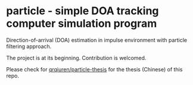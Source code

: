 # particle - simple DOA tracking computer simulation program

Direction-of-arrival (DOA) estimation in impulse environment with particle filtering approach.

The project is at its beginning. Contribution is welcomed.

Please check for [qrqiuren/particle-thesis](https://github.com/qrqiuren/particle-thesis) for the thesis (Chinese) of this repo.